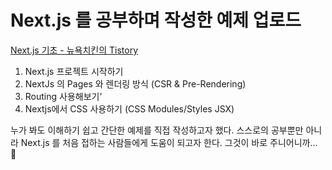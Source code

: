 # Next.js 를 공부하며 작성한 예제 업로드
[Next.js 기초 - 뉴욕치킨의 Tistory](https://nychicken.tistory.com/category/NextJs)


1. Next.js 프로젝트 시작하기
2. NextJs 의 Pages 와 렌더링 방식 (CSR & Pre-Rendering)
3. Routing 사용해보기'
4. Nextjs에서 CSS 사용하기 (CSS Modules/Styles JSX)


누가 봐도 이해하기 쉽고 간단한 예제를 직접 작성하고자 했다.
스스로의 공부뿐만 아니라 Next.js 를 처음 접하는 사람들에게 도움이 되고자 한다.
그것이 바로 주니어니까... 🐣
